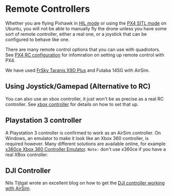 # Remote Controllers

Whether you are flying Pixhawk in [HIL mode](px4.md) or using the [PX4 SITL mode](sitl.md) on Ubuntu, you will not be able to manually fly
the drone unless you have some sort of remote controller, either a real one, or a joystick that can be configured to
behave like one.

There are many remote control options that you can use with quadrotors. 
See [PX4 RC configuration](https://docs.px4.io/en/getting_started/rc_transmitter_receiver.html) for infomration on setting up
remote control with PX4.

We have used [FrSky Taranis X9D Plus](https://hobbyking.com/en_us/frsky-2-4ghz-accst-taranis-x9d-plus-and-x8r-combo-digital-telemetry-radio-system-mode-2.html) 
and Futaba 14SG with AirSim.

## Using Joystick/Gamepad (Alternative to RC)

You can also use an xbox controller, it just won't be as precise as a real RC controller.
See [xbox controller](xbox_controller.md) for details on how to set that up.


## Playstation 3 controller

A Playstation 3 controller is confirmed to work as an AirSim controller. On Windows, an emulator to make it look like an Xbox 360 controller, is required however. Many different solutions are available online, for example [x360ce Xbox 360 Controller Emulator](https://github.com/x360ce/x360ce).  `Note:` don't use x360ce if you have a real XBox controller.

## DJI Controller

Nils Tijtgat wrote an excellent blog on how to get the [DJI controller working with AirSim](https://timebutt.github.io/static/using-a-phantom-dji-controller-in-airsim/).
